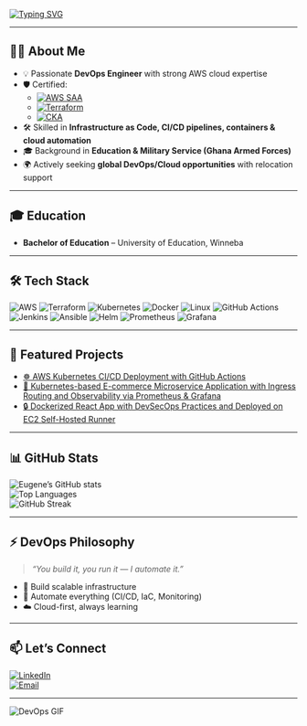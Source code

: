 <!-- Profile README for Eugene Kofi -->

<!-- Typing Animation Banner -->
[![Typing SVG](https://readme-typing-svg.herokuapp.com?color=00FF00&size=24&center=true&vCenter=true&width=1000&lines=👋+Hi%2C+I'm+Eugene+Kofi;🚀+DevOps+Engineer+%7C+AWS+%7C+Terraform+%7C+Kubernetes;☁️+Cloud+%7C+IaC+%7C+CI%2FCD+%7C+Automation;🎯+Always+Learning+%26+Building)](https://git.io/typing-svg)

---

## 👨‍💻 About Me  
- 💡 Passionate **DevOps Engineer** with strong AWS cloud expertise  
- 🛡️ Certified:  
  - [![AWS SAA](https://img.shields.io/badge/AWS_Solutions_Architect_Associate-232F3E?style=for-the-badge&logo=amazonaws&logoColor=white)](https://www.credly.com/badges/4b1e8e9e-215f-4d6b-a027-1f2b7304ecff/public_url)  
  - [![Terraform](https://img.shields.io/badge/Terraform_Associate-623CE4?style=for-the-badge&logo=terraform&logoColor=white)](https://www.credly.com/badges/4a2c3b19-bd68-41c3-961b-465a5b2ed55e/public_url)  
  - [![CKA](https://img.shields.io/badge/Certified_Kubernetes_Administrator-326CE5?style=for-the-badge&logo=kubernetes&logoColor=white)](https://www.credly.com/badges/0fb45ef8-6587-4854-b88c-5b8686cebfbb/public_url)  
- 🛠️ Skilled in **Infrastructure as Code, CI/CD pipelines, containers & cloud automation**  
- 🎓 Background in **Education & Military Service (Ghana Armed Forces)**  
- 🌍 Actively seeking **global DevOps/Cloud opportunities** with relocation support  

---

## 🎓 Education  
- **Bachelor of Education** – University of Education, Winneba  

---

## 🛠️ Tech Stack  
![AWS](https://img.shields.io/badge/AWS-232F3E?style=for-the-badge&logo=amazonaws&logoColor=white)
![Terraform](https://img.shields.io/badge/Terraform-623CE4?style=for-the-badge&logo=terraform&logoColor=white)
![Kubernetes](https://img.shields.io/badge/Kubernetes-326CE5?style=for-the-badge&logo=kubernetes&logoColor=white)
![Docker](https://img.shields.io/badge/Docker-2496ED?style=for-the-badge&logo=docker&logoColor=white)
![Linux](https://img.shields.io/badge/Linux-FCC624?style=for-the-badge&logo=linux&logoColor=black)
![GitHub Actions](https://img.shields.io/badge/GitHub_Actions-2088FF?style=for-the-badge&logo=githubactions&logoColor=white)
![Jenkins](https://img.shields.io/badge/Jenkins-D24939?style=for-the-badge&logo=jenkins&logoColor=white)
![Ansible](https://img.shields.io/badge/Ansible-EE0000?style=for-the-badge&logo=ansible&logoColor=white)
![Helm](https://img.shields.io/badge/Helm-0F1689?style=for-the-badge&logo=helm&logoColor=white)
![Prometheus](https://img.shields.io/badge/Prometheus-E6522C?style=for-the-badge&logo=prometheus&logoColor=white)
![Grafana](https://img.shields.io/badge/Grafana-F46800?style=for-the-badge&logo=grafana&logoColor=white)

---

## 🌟 Featured Projects  
- [☸️ AWS Kubernetes CI/CD Deployment with GitHub Actions](https://github.com/eugenekofi/microservice-infra-3tier)  
- [🛒 Kubernetes-based E-commerce Microservice Application with Ingress Routing and Observability via Prometheus & Grafana](https://github.com/eugenekofi/microservice-infra-3tier) 
- [🔒 Dockerized React App with DevSecOps Practices and Deployed on EC2 Self-Hosted Runner](https://github.com/eugenekofi/amazon-devsecops)


---

## 📊 GitHub Stats  
![Eugene’s GitHub stats](https://github-readme-stats.vercel.app/api?username=eugenekofi&show_icons=true&theme=tokyonight)  
![Top Languages](https://github-readme-stats.vercel.app/api/top-langs/?username=eugenekofi&layout=compact&theme=tokyonight)  
![GitHub Streak](https://streak-stats.demolab.com/?user=eugenekofi&theme=tokyonight)  

---

## ⚡ DevOps Philosophy  
> *“You build it, you run it — I automate it.”*  
- 🚀 Build scalable infrastructure  
- 🔄 Automate everything (CI/CD, IaC, Monitoring)  
- ☁️ Cloud-first, always learning  

---

## 📫 Let’s Connect  
[![LinkedIn](https://img.shields.io/badge/LinkedIn-blue?style=for-the-badge&logo=linkedin&logoColor=white)](https://www.linkedin.com/in/eugene-pomevor)  
[![Email](https://img.shields.io/badge/Email-D14836?style=for-the-badge&logo=gmail&logoColor=white)](mailto:pomevoreugene@gmail.com)  

---

![DevOps GIF](https://media.giphy.com/media/2ikwIgNrmPZICNmRyX/giphy.gif)






